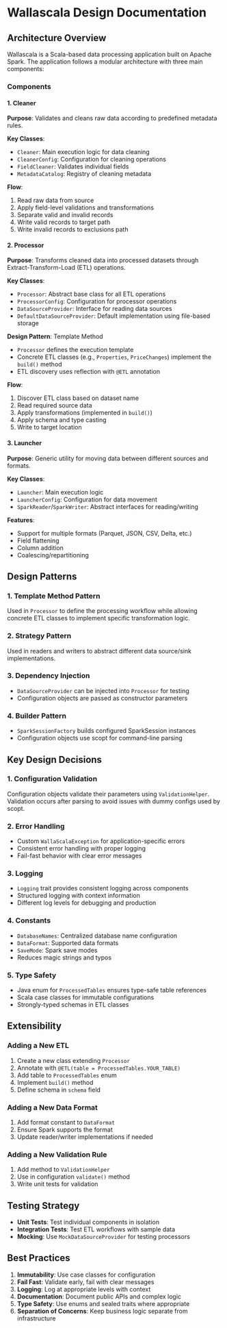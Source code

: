 # Wallascala Design Documentation

## Architecture Overview

Wallascala is a Scala-based data processing application built on Apache Spark. The application follows a modular architecture with three main components:

### Components

#### 1. Cleaner
**Purpose**: Validates and cleans raw data according to predefined metadata rules.

**Key Classes**:
- `Cleaner`: Main execution logic for data cleaning
- `CleanerConfig`: Configuration for cleaning operations
- `FieldCleaner`: Validates individual fields
- `MetadataCatalog`: Registry of cleaning metadata

**Flow**:
1. Read raw data from source
2. Apply field-level validations and transformations
3. Separate valid and invalid records
4. Write valid records to target path
5. Write invalid records to exclusions path

#### 2. Processor
**Purpose**: Transforms cleaned data into processed datasets through Extract-Transform-Load (ETL) operations.

**Key Classes**:
- `Processor`: Abstract base class for all ETL operations
- `ProcessorConfig`: Configuration for processor operations
- `DataSourceProvider`: Interface for reading data sources
- `DefaultDataSourceProvider`: Default implementation using file-based storage

**Design Pattern**: Template Method
- `Processor` defines the execution template
- Concrete ETL classes (e.g., `Properties`, `PriceChanges`) implement the `build()` method
- ETL discovery uses reflection with `@ETL` annotation

**Flow**:
1. Discover ETL class based on dataset name
2. Read required source data
3. Apply transformations (implemented in `build()`)
4. Apply schema and type casting
5. Write to target location

#### 3. Launcher
**Purpose**: Generic utility for moving data between different sources and formats.

**Key Classes**:
- `Launcher`: Main execution logic
- `LauncherConfig`: Configuration for data movement
- `SparkReader`/`SparkWriter`: Abstract interfaces for reading/writing

**Features**:
- Support for multiple formats (Parquet, JSON, CSV, Delta, etc.)
- Field flattening
- Column addition
- Coalescing/repartitioning

## Design Patterns

### 1. Template Method Pattern
Used in `Processor` to define the processing workflow while allowing concrete ETL classes to implement specific transformation logic.

### 2. Strategy Pattern
Used in readers and writers to abstract different data source/sink implementations.

### 3. Dependency Injection
- `DataSourceProvider` can be injected into `Processor` for testing
- Configuration objects are passed as constructor parameters

### 4. Builder Pattern
- `SparkSessionFactory` builds configured SparkSession instances
- Configuration objects use scopt for command-line parsing

## Key Design Decisions

### 1. Configuration Validation
Configuration objects validate their parameters using `ValidationHelper`. Validation occurs after parsing to avoid issues with dummy configs used by scopt.

### 2. Error Handling
- Custom `WallaScalaException` for application-specific errors
- Consistent error handling with proper logging
- Fail-fast behavior with clear error messages

### 3. Logging
- `Logging` trait provides consistent logging across components
- Structured logging with context information
- Different log levels for debugging and production

### 4. Constants
- `DatabaseNames`: Centralized database name configuration
- `DataFormat`: Supported data formats
- `SaveMode`: Spark save modes
- Reduces magic strings and typos

### 5. Type Safety
- Java enum for `ProcessedTables` ensures type-safe table references
- Scala case classes for immutable configurations
- Strongly-typed schemas in ETL classes

## Extensibility

### Adding a New ETL
1. Create a new class extending `Processor`
2. Annotate with `@ETL(table = ProcessedTables.YOUR_TABLE)`
3. Add table to `ProcessedTables` enum
4. Implement `build()` method
5. Define schema in `schema` field

### Adding a New Data Format
1. Add format constant to `DataFormat`
2. Ensure Spark supports the format
3. Update reader/writer implementations if needed

### Adding a New Validation Rule
1. Add method to `ValidationHelper`
2. Use in configuration `validate()` method
3. Write unit tests for validation

## Testing Strategy

- **Unit Tests**: Test individual components in isolation
- **Integration Tests**: Test ETL workflows with sample data
- **Mocking**: Use `MockDataSourceProvider` for testing processors

## Best Practices

1. **Immutability**: Use case classes for configuration
2. **Fail Fast**: Validate early, fail with clear messages
3. **Logging**: Log at appropriate levels with context
4. **Documentation**: Document public APIs and complex logic
5. **Type Safety**: Use enums and sealed traits where appropriate
6. **Separation of Concerns**: Keep business logic separate from infrastructure
